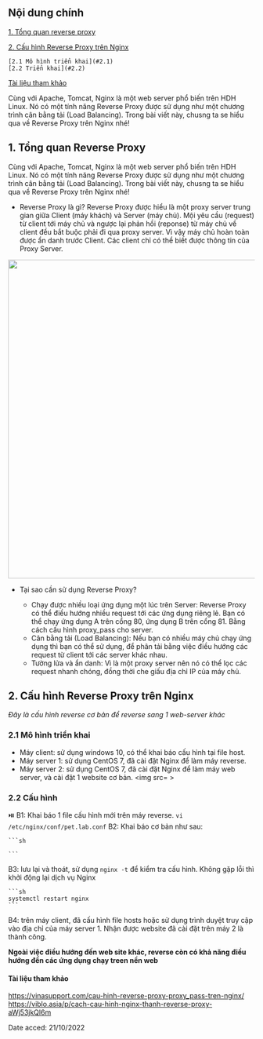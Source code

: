 ## Nội dung chính
[1. Tổng quan reverse proxy](#1)

[2. Cấu hình Reverse Proxy trên Nginx](#2)

    [2.1 Mô hình triển khai](#2.1)
    [2.2 Triển khai](#2.2)
    
[Tài liệu tham khảo](#3)

Cùng với Apache, Tomcat, Nginx là một web server phổ biến trên HDH Linux. Nó có một tính năng Reverse Proxy được sử dụng như một chương trình cân bằng tải (Load Balancing). Trong bài viết này, chusng ta se hiểu qua về Reverse Proxy trên Nginx nhé!

## <a name="1" >1. Tổng quan Reverse Proxy</a>

Cùng với Apache, Tomcat, Nginx là một web server phổ biến trên HDH Linux. Nó có một tính năng Reverse Proxy được sử dụng như một chương trình cân bằng tải (Load Balancing). Trong bài viết này, chusng ta se hiểu qua về Reverse Proxy trên Nginx nhé!

- Reverse Proxy là gì?
Reverse Proxy được hiểu là một proxy server trung gian giữa Client (máy khách) và Server (máy chủ). Mội yêu cầu (request) từ client tới máy chủ và ngược lại phản hồi (reponse) từ máy chủ về client đều bắt buộc phải đi qua proxy server. Vì vậy máy chủ hoàn toàn được ẩn danh trước Client. Các client chỉ có thể biết được thông tin của Proxy Server.

<img src=https://user-images.githubusercontent.com/79830542/197379320-f315542b-23e0-451e-8825-a0b8f508291f.png width=650>


- Tại sao cần sử dụng Reverse Proxy?
  
   + Chạy được nhiều loại ứng dụng một lúc trên Server: Reverse Proxy có thể điều hướng nhiều request tới các ứng dụng riêng lẻ. Bạn có thể chạy ứng dụng A trên cổng 80, ứng dụng B trên cổng 81. Bằng cách cấu hình proxy_pass cho server.
   + Cân bằng tải (Load Balancing): Nếu bạn có nhiều máy chủ chạy ứng dụng thì bạn có thể sử dụng, để phân tải bằng việc điều hướng các request từ client tới các server khác nhau.
   + Tường lửa và ẩn danh: Vì là một proxy server nên nó có thể lọc các request nhanh chóng, đồng thời che giấu địa chỉ IP của máy chủ.

## <a name="2" >2. Cấu hình Reverse Proxy trên Nginx</a>
_Đây là cấu hình reverse cơ bản để reverse sang 1 web-server khác_
### <a name="2.1" >2.1 Mô hình triển khai</a>
- Máy client: sử dụng windows 10, có thể khai báo cấu hình tại file host.
- Máy server 1: sử dụng CentOS 7, đã cài đặt Nginx để làm máy reverse.
- Máy server 2: sử dụng CentOS 7, đã cài đặt Nginx để làm máy web server, và cài đặt 1 website cơ bản.
<img src= >

### <a name="2.2">2.2 Cấu hình</a>

⏯️
B1: Khai báo 1 file cấu hình mới trên máy reverse. `vi /etc/nginx/conf/pet.lab.conf`
B2: Khai báo cơ bản như sau:

    ```sh
    
    ```
B3: lưu lại và thoát, sử dụng `nginx -t` để kiểm tra cấu hình. Không gặp lỗi thì khởi động lại dịch vụ Nginx

    ```sh
    systemctl restart nginx
    ```
    
B4: trên máy client, đã cấu hình file hosts hoặc sử dụng trình duyệt truy cập vào địa chỉ của máy server 1. Nhận được website đã cài đặt trên máy 2 là thành công.

**Ngoài việc điều hướng đến web site khác, reverse còn có khả năng điều hướng đến các ứng dụng chạy treen nền web**
#### <a name="3">Tài liệu tham khảo</a>

https://vinasupport.com/cau-hinh-reverse-proxy-proxy_pass-tren-nginx/
https://viblo.asia/p/cach-cau-hinh-nginx-thanh-reverse-proxy-aWj53jkQl6m

Date acced: 21/10/2022
